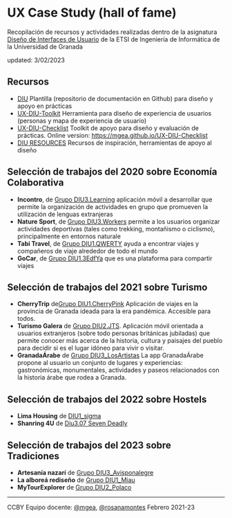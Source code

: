 # UX Case Study (hall of fame)

Recopilación de recursos y actividades realizadas dentro de la asignatura [Diseño de Interfaces de Usuario](https://lsi.ugr.es/lsi/node/969) de la ETSI de Ingeniería de Informática de la Universidad de Granada

updated: 3/02/2023


## Recursos 

* [DIU](https://github.com/mgea/DIU20) Plantilla (repositorio de documentación en Github) para diseño y apoyo en prácticas 
* [UX-DIU-Toolkit](https://github.com/mgea/UX-DIU-Toolkit) Herramienta para diseño de experiencia de usuarios (personas y mapa de experiencia de usuario)
* [UX-DIU-Checklist](https://github.com/mgea/UX-DIU-Checklist) Toolkit de apoyo para diseño y evaluación de prácticas. Online version: https://mgea.github.io/UX-DIU-Checklist 
* [DIU RESOURCES](https://github.com/mgea/UX_CaseStudy/blob/master/DIU_Recursos.md) Recursos de inspiración, herramientas de apoyo al diseño 



## Selección de trabajos del 2020 sobre Economía Colaborativa

* **Incontro**, de [Grupo DIU3.Learning](https://github.com/salva12345678/DIU) aplicación móvil a desarrollar que permite la organización de actividades en grupo que promueven la utilización de lenguas extranjeras
* **Nature Sport**, de [Grupo DIU3.Workers](https://github.com/josalmer/DIU3_Workers)  permite a los usuarios organizar actividades deportivas (tales como trekking, montañismo o ciclismo), principalmente en entornos naturale
* **Tabi Travel**, de [Grupo DIU1.QWERTY](https://github.com/Gsandoval96/DIU20) ayuda a encontrar viajes y compañeros de viaje alrededor de todo el mundo
* **GoCar**, de [Grupo DIU1.3EdfYa](https://github.com/srmesas/DIU20) que es una plataforma para compartir viajes


## Selección de trabajos del 2021 sobre Turismo

* **CherryTrip**  de[Grupo DIU1.CherryPink](https://github.com/Asmilex/DIU21) Aplicación de viajes en la provincia de Granada ideada para la era pandémica. Accesible para todos.
* **Turismo Galera** de [Grupo DIU2.JTS](https://github.com/jesusts99/DIU21/tree/master/). Aplicación móvil orientada a usuarios extranjeros (sobre todo personas británicas jubiladas) que permite conocer más acerca de la historia, cultura y paisajes del pueblo para decidir si es el lugar idóneo para vivir o visitar.
* **GranadaÁrabe** de [Grupo DIU3_LosArtistas](https://github.com/daniharo/DIU21/) La app GranadaÁrabe propone al usuario un conjunto de lugares y experiencias: gastronómicas, monumentales, actividades y paseos relacionados con la historia árabe que rodea a Granada.


## Selección de trabajos del 2022 sobre Hostels

* **Lima Housing** de [DIU1_sigma](https://github.com/SigmaDIU1/DIU)
* **Shanring 4U** de [Diu3.07 Seven Deadly](https://github.com/PacoCP5/DIU)

## Selección de trabajos del 2023 sobre Tradiciones

* **Artesanía nazarí** de [Grupo DIU3_Avisponalegre](https://github.com/jesusma3009/DIU3_AvisponAlegre)
* **La alboreá rediseño** de [Grupo DIU1_Miau](https://github.com/VidalMiquel/DIU)
* **MyTourExplorer** de [Grupo DIU2_Polaco](https://github.com/Ismael034/DIU)

  


----

CCBY Equipo docente: [@mgea](https://github.com/mgea/), [@rosanamontes](https://github.com/rosanamontes) Febrero 2021-23 
